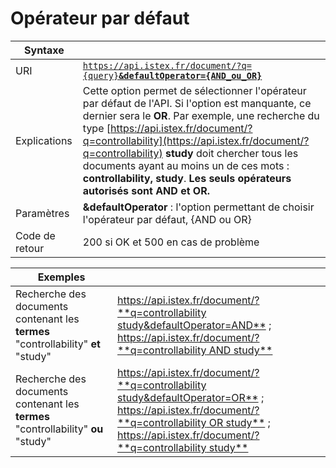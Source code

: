 # Opérateur par défaut

| Syntaxe        |                                                                                                                                                                                                                                                                                                                                                                                                                                |
| -------------- | ------------------------------------------------------------------------------------------------------------------------------------------------------------------------------------------------------------------------------------------------------------------------------------------------------------------------------------------------------------------------------------------------------------------------------ |
| URI            | [`https://api.istex.fr/document/?q={query}`**`&defaultOperator={AND_ou_OR}`**](https://api.istex.fr/document/?q={query}\&defaultOperator={AND_ou_OR})                                                                                                                                                                                                                                                                          |
| Explications   | Cette option permet de sélectionner l'opérateur par défaut de l'API.  Si l'option est manquante, ce dernier sera le **OR**. Par exemple, une recherche du type  [https://api.istex.fr/document/?q=controllability](https://api.istex.fr/document/?q=controllability) **study** doit chercher tous les documents ayant au moins un de ces mots : **controllability, study**. **Les seuls opérateurs autorisés sont AND et OR.** |
| Paramètres     | **\&defaultOperator** : l'option permettant de choisir l'opérateur par défaut, {AND ou OR}                                                                                                                                                                                                                                                                                                                                     |
| Code de retour | 200 si OK et  500 en cas de problème                                                                                                                                                                                                                                                                                                                                                                                           |

| Exemples                                                                          |                                                                                                                                                                                                                                                                                                                                                                                                                          |
| --------------------------------------------------------------------------------- | ------------------------------------------------------------------------------------------------------------------------------------------------------------------------------------------------------------------------------------------------------------------------------------------------------------------------------------------------------------------------------------------------------------------------ |
| Recherche des documents contenant les **termes** "controllability" **et** "study" | [https://api.istex.fr/document/?**q=controllability study\&defaultOperator=AND**](https://api.istex.fr/document/?q=controllability%20study\&defaultOperator=AND) ; [https://api.istex.fr/document/?**q=controllability AND study**](https://api.istex.fr/document/?q=controllability%20AND%20study)                                                                                                                      |
| Recherche des documents contenant les **termes** "controllability" **ou** "study" | [https://api.istex.fr/document/?**q=controllability study\&defaultOperator=OR**](https://api.istex.fr/document/?q=controllability%20study\&defaultOperator=OR) ; [https://api.istex.fr/document/?**q=controllability OR study**](https://api.istex.fr/document/?q=controllability%20OR%20study) ; [https://api.istex.fr/document/?**q=controllability study**](https://api.istex.fr/document/?q=controllability%20study) |
